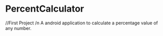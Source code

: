 # PercentCalculator
//First Project
/n A android application to calculate a percentage value of any number.

